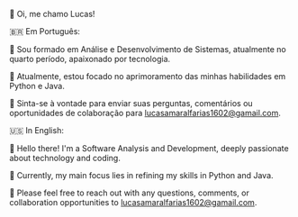 👋 Oi, me chamo Lucas!

🇧🇷 Em Português:

📖 Sou formado em Análise e Desenvolvimento de Sistemas, atualmente no quarto período, apaixonado por tecnologia.

💼 Atualmente, estou focado no aprimoramento das minhas habilidades em Python e Java.

📧 Sinta-se à vontade para enviar suas perguntas, comentários ou oportunidades de colaboração para lucasamaralfarias1602@gamail.com.

🇺🇸 In English:

📖 Hello there! I'm a Software Analysis and Development, deeply passionate about technology and coding.

💼 Currently, my main focus lies in refining my skills in Python and Java.

📧 Please feel free to reach out with any questions, comments, or collaboration opportunities to lucasamaralfarias1602@gamail.com.

<!---
AmaralFLucas/AmaralFLucas is a ✨ special ✨ repository because its `README.md` (this file) appears on your GitHub profile.
You can click the Preview link to take a look at your changes.
--->
